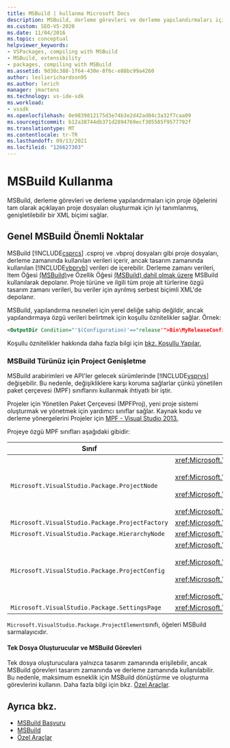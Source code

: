 ```yaml
---
title: MSBuild | kullanma Microsoft Docs
description: MSBuild, derleme görevleri ve derleme yapılandırmaları için proje öğelerini tam olarak açıklayan proje dosyaları oluşturmak için genişletilebilir bir XML biçimi sağlar.
ms.custom: SEO-VS-2020
ms.date: 11/04/2016
ms.topic: conceptual
helpviewer_keywords:
- VSPackages, compiling with MSBuild
- MSBuild, extensibility
- packages, compiling with MSBuild
ms.assetid: 9d38c388-1f64-430e-8f6c-e88bc99a4260
author: leslierichardson95
ms.author: lerich
manager: jmartens
ms.technology: vs-ide-sdk
ms.workload:
- vssdk
ms.openlocfilehash: 0e9839812175d3e74b3e2d42ad04c3a32f7caa09
ms.sourcegitcommit: b12a38744db371d2894769ecf305585f9577792f
ms.translationtype: MT
ms.contentlocale: tr-TR
ms.lasthandoff: 09/13/2021
ms.locfileid: "126627303"
---
```

# <a name="using-msbuild"></a>MSBuild Kullanma
MSBuild, derleme görevleri ve derleme yapılandırmaları için proje öğelerini tam olarak açıklayan proje dosyaları oluşturmak için iyi tanımlanmış, genişletilebilir bir XML biçimi sağlar.

## <a name="general-msbuild-considerations"></a>Genel MSBuild Önemli Noktalar
 MSBuild [!INCLUDE[csprcs](../../data-tools/includes/csprcs_md.md)] .csproj ve .vbproj dosyaları gibi proje dosyaları, derleme zamanında kullanılan verileri içerir, ancak tasarım zamanında kullanılan [!INCLUDE[vbprvb](../../code-quality/includes/vbprvb_md.md)] verileri de içerebilir. Derleme zamanı verileri, Item Öğesi [(MSBuild)](../../msbuild/property-element-msbuild.md)ve Özellik Öğesi [(MSBuild) dahil olmak üzere](../../msbuild/item-element-msbuild.md) MSBuild kullanılarak depolanır. Proje türüne ve ilgili tüm proje alt türlerine özgü tasarım zamanı verileri, bu veriler için ayrılmış serbest biçimli XML'de depolanır.

 MSBuild, yapılandırma nesneleri için yerel deliğe sahip değildir, ancak yapılandırmaya özgü verileri belirtmek için koşullu öznitelikler sağlar. Örnek:

```xml
<OutputDir Condition="'$(Configuration)'=="release'">Bin\MyReleaseConfig</OutputDir>
```

 Koşullu öznitelikler hakkında daha fazla bilgi için [bkz. Koşullu Yapılar.](../../msbuild/msbuild-conditional-constructs.md)

### <a name="extending-msbuild-for-your-project-type"></a>MSBuild Türünüz için Project Genişletme
 MSBuild arabirimleri ve API'ler gelecek sürümlerinde [!INCLUDE[vsprvs](../../code-quality/includes/vsprvs_md.md)] değişebilir. Bu nedenle, değişikliklere karşı koruma sağlarlar çünkü yönetilen paket çerçevesi (MPF) sınıflarını kullanmak ihtiyatlı bir iştir.

 Projeler için Yönetilen Paket Çerçevesi (MPFProj), yeni proje sistemi oluşturmak ve yönetmek için yardımcı sınıflar sağlar. Kaynak kodu ve derleme yönergelerini Projeler için [MPF - Visual Studio 2013.](https://github.com/tunnelvisionlabs/MPFProj10)

 Projeye özgü MPF sınıfları aşağıdaki gibidir:

|Sınıf|Uygulama|
|-----------|--------------------|
|`Microsoft.VisualStudio.Package.ProjectNode`|<xref:Microsoft.VisualStudio.Shell.Interop.IVsProject3><br /><br /> <xref:Microsoft.VisualStudio.Shell.Interop.IVsCfgProvider2><br /><br /> <xref:Microsoft.VisualStudio.Shell.Interop.IPersistFileFormat><br /><br /> <xref:Microsoft.VisualStudio.Shell.Interop.IVsSolutionEvents>|
|`Microsoft.VisualStudio.Package.ProjectFactory`|<xref:Microsoft.VisualStudio.Shell.Interop.IVsProjectFactory>|
|`Microsoft.VisualStudio.Package.HierarchyNode`|<xref:Microsoft.VisualStudio.Shell.Interop.IVsHierarchy>|
|`Microsoft.VisualStudio.Package.ProjectConfig`|<xref:Microsoft.VisualStudio.Shell.Interop.IVsCfg><br /><br /> <xref:Microsoft.VisualStudio.Shell.Interop.IVsProjectCfg><br /><br /> <xref:Microsoft.VisualStudio.Shell.Interop.IVsBuildableProjectCfg><br /><br /> <xref:Microsoft.VisualStudio.Shell.Interop.IVsDebuggableProjectCfg>|
|`Microsoft.VisualStudio.Package.SettingsPage`|<xref:Microsoft.VisualStudio.OLE.Interop.IPropertyPageSite>|

 `Microsoft.VisualStudio.Package.ProjectElement`sınıfı, öğeleri MSBuild sarmalayıcıdır.

#### <a name="single-file-generators-vs-msbuild-tasks"></a>Tek Dosya Oluşturucular ve MSBuild Görevleri
 Tek dosya oluşturuculara yalnızca tasarım zamanında erişilebilir, ancak MSBuild görevleri tasarım zamanında ve derleme zamanında kullanılabilir. Bu nedenle, maksimum esneklik için MSBuild dönüştürme ve oluşturma görevlerini kullanın. Daha fazla bilgi için bkz. [Özel Araçlar](../../extensibility/internals/custom-tools.md).

## <a name="see-also"></a>Ayrıca bkz.
- [MSBuild Başvuru](../../msbuild/msbuild-reference.md)
- [MSBuild](../../msbuild/msbuild.md)
- [Özel Araçlar](../../extensibility/internals/custom-tools.md)

